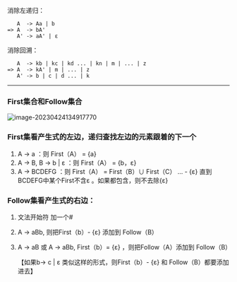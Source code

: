 消除左递归：

~~~
   A  -> Aa | b	
=> A  -> bA'
   A' -> aA' | ε
~~~

消除回溯：

~~~
   A  -> kb | kc | kd ... | kn | m | ... | z
=> A  -> kA' | m | ... | z
   A' -> b | c | d ... | k
~~~



-----

### First集合和Follow集合

![image-20230424134917770](.\img\image-20230424134917770.png)

### First集看产生式的左边，递归查找左边的元素跟着的下一个

1. A -> a ：则 First（A） = {a}
2. A -> B, B -> b | ε ：则 First（A） = {b，ε}
3. A -> BCDEFG    ：则 First（A） = First（B）∪ First（C） ...  - {ε} 直到BCDEFG中某个First不含ε 。如果都包含，则不去除{ε}

### Follow集看产生式的右边：

1. 文法开始符 加一个#

2. A -> aBb, 则把First（b）-  {ε} 添加到 Follow（B）

3. A -> aB 或 A -> aBb, First（b）= {ε} ，则把Follow（A）添加到 Follow（B）

    【如果b-> c | ε 类似这样的形式，则First（b）- {ε} 和 Follow（B）都要添加进去】